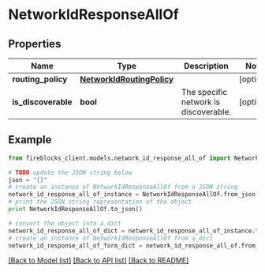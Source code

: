 # NetworkIdResponseAllOf


## Properties
Name | Type | Description | Notes
------------ | ------------- | ------------- | -------------
**routing_policy** | [**NetworkIdRoutingPolicy**](NetworkIdRoutingPolicy.md) |  | [optional] 
**is_discoverable** | **bool** | The specific network is discoverable. | [optional] 

## Example

```python
from fireblocks_client.models.network_id_response_all_of import NetworkIdResponseAllOf

# TODO update the JSON string below
json = "{}"
# create an instance of NetworkIdResponseAllOf from a JSON string
network_id_response_all_of_instance = NetworkIdResponseAllOf.from_json(json)
# print the JSON string representation of the object
print NetworkIdResponseAllOf.to_json()

# convert the object into a dict
network_id_response_all_of_dict = network_id_response_all_of_instance.to_dict()
# create an instance of NetworkIdResponseAllOf from a dict
network_id_response_all_of_form_dict = network_id_response_all_of.from_dict(network_id_response_all_of_dict)
```
[[Back to Model list]](../README.md#documentation-for-models) [[Back to API list]](../README.md#documentation-for-api-endpoints) [[Back to README]](../README.md)


